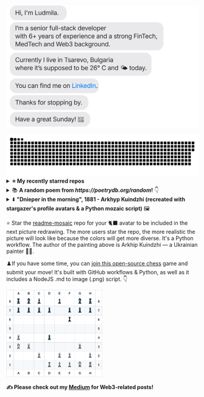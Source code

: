 [![](https://raw.githubusercontent.com/milaabl/milaabl/main/chat.svg)](https://www.linkedin.com/in/ludmila-a-dev/)

<!-- https://github.com/milaabl/milaabl/assets/86361434/c35b0e6f-acf0-435e-920d-b90faa4788ad -->

<img alt="Snake eating my contributions for breakfast🧉" src="https://raw.githubusercontent.com/milaabl/milaabl-readme/preview/github-contribution-grid-snake.svg" />

<details>
<summary>
  <strong>⭐ My recently starred repos </strong>
</summary>
  
<!-- Starred repos start -->
| Name | Url | Stars | Description |
| --- | --- |  --- |  --- |
| glitch-txs/wagmi-test|https://github.com/glitch-txs/wagmi-test|1|minimal example of wagmi for testing purposes|
| EveripediaNetwork/wagmi-magic-connector|https://github.com/EveripediaNetwork/wagmi-magic-connector|66|wagmi connector to connect with Magic SDK|
| joshwcomeau/react-flip-move|https://github.com/joshwcomeau/react-flip-move|3973|Effortless animation between DOM changes (eg. list reordering) using the FLIP technique.|
| tldraw/tldraw|https://github.com/tldraw/tldraw|19485|a very good whiteboard|
| airbnb/babel-plugin-inline-react-svg|https://github.com/airbnb/babel-plugin-inline-react-svg|474|A babel plugin that optimizes and inlines SVGs for your React Components.|
| gilbarbara/react-inlinesvg|https://github.com/gilbarbara/react-inlinesvg|1191|An SVG loader component for ReactJS|
| adoxography/tailwind-scrollbar|https://github.com/adoxography/tailwind-scrollbar|695|Scrollbar plugin for Tailwind CSS|
| ChainSafe/web3-context|https://github.com/ChainSafe/web3-context|11|A React context implementation of Onboard.js & general utilities|
| iamturns/eslint-config-airbnb-typescript|https://github.com/iamturns/eslint-config-airbnb-typescript|966|Airbnb's ESLint config with TypeScript support|
| dustinspecker/awesome-eslint|https://github.com/dustinspecker/awesome-eslint|3823|A list of awesome ESLint plugins, configs, etc.|
| vitejs/vite-plugin-react-swc|https://github.com/vitejs/vite-plugin-react-swc|548|Speed up your Vite dev server with SWC|
| celer-network/sgn-v2-contracts|https://github.com/celer-network/sgn-v2-contracts|110|Smart Contracts for Celer State Guardian Network (SGN) V2 and cBridge V2|
| GregTakeo25/web3-react|https://github.com/GregTakeo25/web3-react|3|A simple, maximally extensible, dependency minimized framework for building modern Ethereum dApps|
| crytic/awesome-ethereum-security|https://github.com/crytic/awesome-ethereum-security|1195|A curated list of awesome Ethereum security references|
| ExtraFi/contracts-and-pools-info|https://github.com/ExtraFi/contracts-and-pools-info|3|The addresses of deployed contracts and farming/lending pools|
| EduardoMeloDev/Token-ERC721-Eduardo|https://github.com/EduardoMeloDev/Token-ERC721-Eduardo|2||
| sambernard/react-preload|https://github.com/sambernard/react-preload|151|Component to preload images before showing content|
| pcaversaccio/xdeployer|https://github.com/pcaversaccio/xdeployer|342|Hardhat plugin to deploy your smart contracts across multiple EVM chains with the same deterministic address.|
| code-423n4/2023-05-chainlink|https://github.com/code-423n4/2023-05-chainlink|9||
| trustwallet/trust-web3-provider|https://github.com/trustwallet/trust-web3-provider|618|Web3 javascript wrapper provider for iOS and Android platforms.|
| eqbtech/equilibria-contracts|https://github.com/eqbtech/equilibria-contracts|5||
| feross/buffer|https://github.com/feross/buffer|1661|The buffer module from node.js, for the browser.|
| jcsec-security/all-things-reentrancy|https://github.com/jcsec-security/all-things-reentrancy|96|Workshop about the different types of reentrancy attacks|
| trustwallet/assets|https://github.com/trustwallet/assets|4057|A comprehensive, up-to-date collection of information about several thousands (!) of crypto tokens.|
| bestiejs/platform.js|https://github.com/bestiejs/platform.js|3174|A platform detection library.|
| conventional-changelog/commitlint|https://github.com/conventional-changelog/commitlint|14479|📓 Lint commit messages|
| import-js/eslint-plugin-import|https://github.com/import-js/eslint-plugin-import|4991|ESLint plugin with rules that help validate proper imports.|
| lydell/eslint-plugin-simple-import-sort|https://github.com/lydell/eslint-plugin-simple-import-sort|1576|Easy autofixable import sorting.|
| golang-jwt/jwt|https://github.com/golang-jwt/jwt|5320|Community maintained clone of https://github.com/dgrijalva/jwt-go|
| go-playground/validator|https://github.com/go-playground/validator|13982|:100:Go Struct and Field validation, including Cross Field, Cross Struct, Map, Slice and Array diving|

<!-- Starred repos end -->

</details>

<details>
  <summary>📚 <strong>A random poem from <em>https://poetrydb.org/random</em>!</strong> 👇 </summary>

<!-- Start poem -->
# 💮 Good-Children Street by *Eugene Field*

<p>
    There's a dear little home in Good-Children street -<br/>My heart turneth fondly to-day<br/>Where tinkle of tongues and patter of feet<br/>Make sweetest of music at play;<br/>Where the sunshine of love illumines each face<br/>And warms every heart in that old-fashioned place.<br/><br/>For dear little children go romping about<br/>With dollies and tin tops and drums,<br/>And, my! how they frolic and scamper and shout<br/>Till bedtime too speedily comes!<br/>Oh, days they are golden and days they are fleet<br/>With little folk living in Good-Children street.<br/><br/>See, here comes an army with guns painted red,<br/>And swords, caps, and plumes of all sorts;<br/>The captain rides gaily and proudly ahead<br/>On a stick-horse that prances and snorts!<br/>Oh, legions of soldiers you're certain to meet -<br/>Nice make-believe soldiers - in Good-Children street.<br/><br/>And yonder Odette wheels her dolly about -<br/>Poor dolly! I'm sure she is ill,<br/>For one of her blue china eyes has dropped out<br/>And her voice is asthmatic'ly shrill.<br/>Then, too, I observe she is minus her feet,<br/>Which causes much sorrow in Good-Children street.<br/><br/>'T is so the dear children go romping about<br/>With dollies and banners and drums,<br/>And I venture to say they are sadly put out<br/>When an end to their jubilee comes:<br/>Oh, days they are golden and days they are fleet<br/>With little folk living in Good-Children street!<br/><br/>But when falleth night over river and town,<br/>Those little folk vanish from sight,<br/>And an angel all white from the sky cometh down<br/>And guardeth the babes through the night,<br/>And singeth her lullabies tender and sweet<br/>To the dear little people in Good-Children Street.<br/><br/>Though elsewhere the world be o'erburdened with care,<br/>Though poverty fall to my lot,<br/>Though toil and vexation be always my share,<br/>What care I - they trouble me not!<br/>This thought maketh life ever joyous and Sweet:<br/>There's a dear little home in Good-Children street.
</p>

***
<!-- End poem -->
</details>

<details>
<summary>
  ⬇️ <strong>"Dnieper in the morning", 1881 - Arkhyp Kuindzhi (recreated with stargazer's profile avatars & a Python mozaic script)</strong> 🖼️
</summary>

<img width="49%" src="https://raw.githubusercontent.com/milaabl/readme-mosaic/main/data/input.jpg" alt="Original picture"/>
<img width="49%" src="https://raw.githubusercontent.com/milaabl/readme-mosaic/main/data/output.jpg" alt="Output picture"/>
<img width="70%" src="https://raw.githubusercontent.com/milaabl/readme-mosaic/main/data/output.gif" alt="Output GIF"/>
</details>

⭐ Star the [readme-mosaic](https://github.com/milaabl/readme-mosaic) repo for your 🐈‍⬛ avatar to be included in the next picture redrawing. The more users star the repo, the more realistic the picture will look like because the colors will get more diverse. It's a Python workflow. The author of the painting above is Arkhip Kuindzhi — a Ukrainian painter 💙💛.

♟️If you have some time, you can [join this open-source chess](https://github.com/milaabl/readme-chess) game and submit your move! It's built with GitHub workflows & Python, as well as it includes a NodeJS .md to image (.png) script. 👇

<a href="https://github.com/milaabl/readme-chess/blob/master/README.md"><img src="https://raw.githubusercontent.com/milaabl/readme-chess/master/chess.png" alt="README chess dynamic game preview" width="50%" /></a>

<strong>✍️ Please check out my <a href="https://medium.com/@milaabl2405">Medium</a> for Web3-related posts!</strong>
